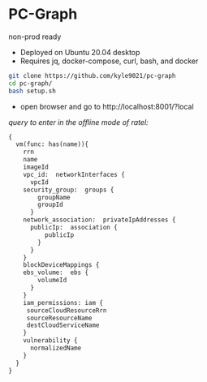 # PC-Graph
non-prod ready

* Deployed on Ubuntu 20.04 desktop 
* Requires jq, docker-compose, curl, bash, and docker



```bash
git clone https://github.com/kyle9021/pc-graph
cd pc-graph/
bash setup.sh
```

* open browser and go to http://localhost:8001/?local

_query to enter in the offline mode of ratel:_

```graphql
{
  vm(func: has(name)){
    rrn
    name
    imageId
    vpc_id:  networkInterfaces {
      vpcId
    security_group:  groups {
        groupName
        groupId
      }
    network_association:  privateIpAddresses {
      publicIp:  association {
          publicIp
        }
      }
    }
    blockDeviceMappings {
    ebs_volume:  ebs {
        volumeId
      }
    }
    iam_permissions: iam {
     sourceCloudResourceRrn
     sourceResourceName
     destCloudServiceName
    }
    vulnerability {
      normalizedName
    }
  }
}
```
